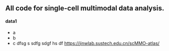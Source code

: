 ## All code for single-cell multimodal data analysis.

#### data1
* a
* b
* c
dfsg
s
sdfg
sdgf
hs
df
https://jinwlab.sustech.edu.cn/scMMO-atlas/
